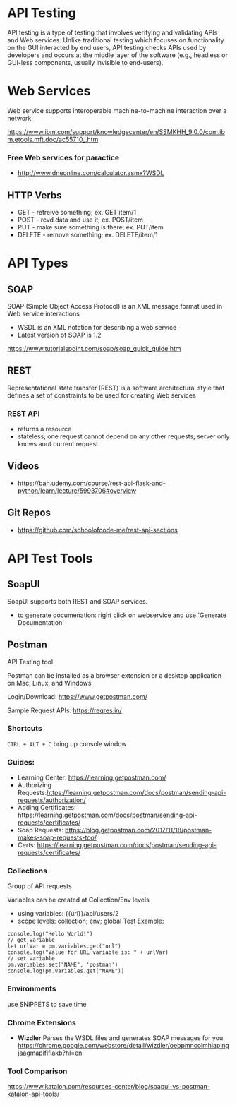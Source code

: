 # API Testing

API testing is a type of testing that involves verifying and validating APIs and Web services. Unlike traditional testing which focuses on functionality on the GUI interacted by end users, API testing checks APIs used by developers and occurs at the middle layer of the software (e.g., headless or GUI-less components, usually invisible to end-users).

# Web Services
Web service supports interoperable machine-to-machine interaction over a network

https://www.ibm.com/support/knowledgecenter/en/SSMKHH_9.0.0/com.ibm.etools.mft.doc/ac55710_.htm

### Free Web services for paractice
- http://www.dneonline.com/calculator.asmx?WSDL

## HTTP Verbs

- GET - retreive something; ex. GET item/1
- POST - rcvd data and use it; ex. POST/item
- PUT - make sure something is there; ex. PUT/item
- DELETE - remove something; ex. DELETE/item/1


# API Types

## SOAP
SOAP (Simple Object Access Protocol) is an XML message format used in Web service interactions
- WSDL is an XML notation for describing a web service
 - Latest version of SOAP is 1.2

https://www.tutorialspoint.com/soap/soap_quick_guide.htm


## REST

Representational state transfer (REST) is a software architectural style that defines a set of constraints to be used for creating Web services

### REST API

- returns a resource
- stateless; one request cannot depend on any other requests; server only knows aout current request

## Videos
 - https://bah.udemy.com/course/rest-api-flask-and-python/learn/lecture/5993706#overview

## Git Repos
- https://github.com/schoolofcode-me/rest-api-sections


# API Test Tools

## SoapUI

SoapUI supports both REST and SOAP services. 

- to generate documenation: right click on webservice and use 'Generate Documentation'


## Postman

API Testing tool

Postman can be installed as a browser extension or a desktop application on Mac, Linux, and Windows

Login/Download: https://www.getpostman.com/

Sample Request APIs: https://reqres.in/

### Shortcuts

```CTRL + ALT + C``` bring up console window
### Guides:
- Learning Center: https://learning.getpostman.com/
- Authorizing Requests:https://learning.getpostman.com/docs/postman/sending-api-requests/authorization/
- Adding Certificates: https://learning.getpostman.com/docs/postman/sending-api-requests/certificates/
- Soap Requests: https://blog.getpostman.com/2017/11/18/postman-makes-soap-requests-too/
- Certs: https://learning.getpostman.com/docs/postman/sending-api-requests/certificates/

### Collections
Group of API requests

Variables can be created at Collection/Env levels
- using variables: {{url}}/api/users/2
- scope levels: collection; env; global
Test Example:
```
console.log("Hello World!")
// get variable
let urlVar = pm.variables.get("url")
console.log("Value for URL variable is: " + urlVar)
// set variable
pm.variables.set("NAME", 'postman')
console.log(pm.variables.get("NAME"))
```

### Environments

use SNIPPETS to save time

### Chrome Extensions

- **Wizdler** Parses the WSDL files and generates SOAP messages for you.
https://chrome.google.com/webstore/detail/wizdler/oebpmncolmhiapingjaagmapififiakb?hl=en

### Tool Comparison
https://www.katalon.com/resources-center/blog/soapui-vs-postman-katalon-api-tools/
